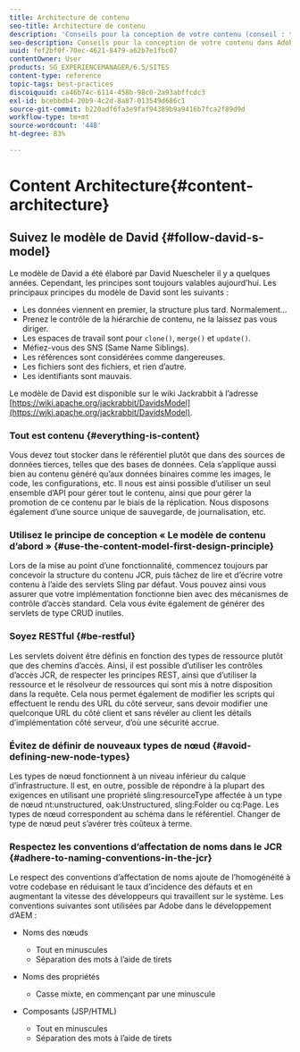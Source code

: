 ```yaml
---
title: Architecture de contenu
seo-title: Architecture de contenu
description: 'Conseils pour la conception de votre contenu (conseil : tout est contenu)'
seo-description: Conseils pour la conception de votre contenu dans Adobe Experience Manager (AEM). (indice - tout est contenu)
uuid: fef2bf0f-70ec-4621-8479-a62b7e1fbc07
contentOwner: User
products: SG_EXPERIENCEMANAGER/6.5/SITES
content-type: reference
topic-tags: best-practices
discoiquuid: ca46b74c-6114-458b-98c0-2a93abffcdc3
exl-id: bcebbdb4-20b9-4c2d-8a87-013549d686c1
source-git-commit: b220adf6fa3e9faf94389b9a9416b7fca2f89d9d
workflow-type: tm+mt
source-wordcount: '448'
ht-degree: 83%

---
```


# Content Architecture{#content-architecture}

## Suivez le modèle de David {#follow-david-s-model}

Le modèle de David a été élaboré par David Nuescheler il y a quelques années. Cependant, les principes sont toujours valables aujourd’hui. Les principaux principes du modèle de David sont les suivants :

* Les données viennent en premier, la structure plus tard. Normalement…
* Prenez le contrôle de la hiérarchie de contenu, ne la laissez pas vous diriger.
* Les espaces de travail sont pour `clone()`, `merge()` et `update()`.
* Méfiez-vous des SNS (Same Name Siblings).
* Les références sont considérées comme dangereuses.
* Les fichiers sont des fichiers, et rien d’autre.
* Les identifiants sont mauvais.

Le modèle de David est disponible sur le wiki Jackrabbit à l’adresse [https://wiki.apache.org/jackrabbit/DavidsModel](https://wiki.apache.org/jackrabbit/DavidsModel).

### Tout est contenu {#everything-is-content}

Vous devez tout stocker dans le référentiel plutôt que dans des sources de données tierces, telles que des bases de données. Cela s’applique aussi bien au contenu généré qu’aux données binaires comme les images, le code, les configurations, etc. Il nous est ainsi possible d’utiliser un seul ensemble d’API pour gérer tout le contenu, ainsi que pour gérer la promotion de ce contenu par le biais de la réplication. Nous disposons également d’une source unique de sauvegarde, de journalisation, etc.

### Utilisez le principe de conception « Le modèle de contenu d’abord » {#use-the-content-model-first-design-principle}

Lors de la mise au point d’une fonctionnalité, commencez toujours par concevoir la structure du contenu JCR, puis tâchez de lire et d’écrire votre contenu à l’aide des servlets Sling par défaut. Vous pouvez ainsi vous assurer que votre implémentation fonctionne bien avec des mécanismes de contrôle d’accès standard. Cela vous évite également de générer des servlets de type CRUD inutiles.

### Soyez RESTful {#be-restful}

Les servlets doivent être définis en fonction des types de ressource plutôt que des chemins d’accès. Ainsi, il est possible d’utiliser les contrôles d’accès JCR, de respecter les principes REST, ainsi que d’utiliser la ressource et le résolveur de ressources qui sont mis à notre disposition dans la requête. Cela nous permet également de modifier les scripts qui effectuent le rendu des URL du côté serveur, sans devoir modifier une quelconque URL du côté client et sans révéler au client les détails d’implémentation côté serveur, d’où une sécurité accrue.

### Évitez de définir de nouveaux types de nœud {#avoid-defining-new-node-types}

Les types de nœud fonctionnent à un niveau inférieur du calque d’infrastructure. Il est, en outre, possible de répondre à la plupart des exigences en utilisant une propriété sling:resourceType affectée à un type de nœud nt:unstructured, oak:Unstructured, sling:Folder ou cq:Page. Les types de nœud correspondent au schéma dans le référentiel. Changer de type de nœud peut s’avérer très coûteux à terme.

### Respectez les conventions d’affectation de noms dans le JCR {#adhere-to-naming-conventions-in-the-jcr}

Le respect des conventions d’affectation de noms ajoute de l’homogénéité à votre codebase en réduisant le taux d’incidence des défauts et en augmentant la vitesse des développeurs qui travaillent sur le système. Les conventions suivantes sont utilisées par Adobe dans le développement d’AEM :

* Noms des nœuds

   * Tout en minuscules
   * Séparation des mots à l’aide de tirets

* Noms des propriétés

   * Casse mixte, en commençant par une minuscule

* Composants (JSP/HTML)

   * Tout en minuscules
   * Séparation des mots à l’aide de tirets
